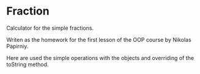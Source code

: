 # Fraction
Calculator for the simple fractions.

Writen as the homework for the first lesson of the OOP course by Nikolas Papirniy.

Here are used the simple operations with the objects and overriding of the toString method.
